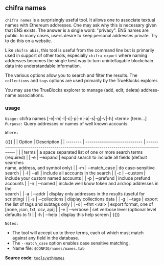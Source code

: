 ## chifra names

`chifra names` is a surprisingly useful tool. It allows one to associate textual names with Ethereum addresses. One may ask why this is necessary given that ENS exists. The answer is a single word: "privacy". ENS names are public. In many cases, users desire to keep personal addresses private. Try to do this on a website.

Like `chifra abis`, this tool is useful from the command line but is primarily used in support of other tools, especially `chifra export` where naming addresses becomes the single best way to turn unintellagable blockchain data into understandable information.

The various options allow you to search and filter the results. The `collections` and `tags` options are used primarily by the TrueBlocks explorer.

You may use the TrueBlocks explorer to manage (add, edit, delete) address-name associations.

### usage

`Usage:`    chifra names [-e|-m|-l|-c|-p|-n|-a|-s|-g|-v|-h] &lt;term&gt; [term...]  
`Purpose:`  Query addresses or names of well known accounts.

`Where:`

{{<td>}}
|          | Option                        | Description                                                                               |
| -------- | ----------------------------- | ----------------------------------------------------------------------------------------- |
|          | terms                         | a space separated list of one or more search terms<br/>(required)                         |
| &#8208;e | &#8208;&#8208;expand          | expand search to include all fields (default searches<br/>name, address, and symbol only) |
| &#8208;m | &#8208;&#8208;match_case      | do case-sensitive search                                                                  |
| &#8208;l | &#8208;&#8208;all             | include all accounts in the search                                                        |
| &#8208;c | &#8208;&#8208;custom          | include your custom named accounts                                                        |
| &#8208;p | &#8208;&#8208;prefund         | include prefund accounts                                                                  |
| &#8208;n | &#8208;&#8208;named           | include well know token and airdrop addresses in the<br/>search                           |
| &#8208;a | &#8208;&#8208;addr            | display only addresses in the results (useful for scripting)                              |
| &#8208;s | &#8208;&#8208;collections     | display collections data                                                                  |
| &#8208;g | &#8208;&#8208;tags            | export the list of tags and subtags only                                                  |
| &#8208;x | &#8208;&#8208;fmt &lt;val&gt; | export format, one of [none, json, txt, csv, api]                                         |
| &#8208;v | &#8208;&#8208;verbose         | set verbose level (optional level defaults to 1)                                          |
| &#8208;h | &#8208;&#8208;help            | display this help screen                                                                  |
{{</td>}}

`Notes:`

- The tool will accept up to three terms, each of which must match against any field in the database.
- The `--match_case` option enables case sensitive matching.
- Name file: `$CONFIG/names/names.tab`

**Source code**: [`tools/ethNames`](https://github.com/TrueBlocks/trueblocks-core/tree/master/src/tools/ethNames)

